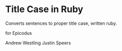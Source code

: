 Title Case in Ruby
====================

Converts sentences to proper title case, written ruby.

for Epicodus

Andrew Westling
Justin Speers
